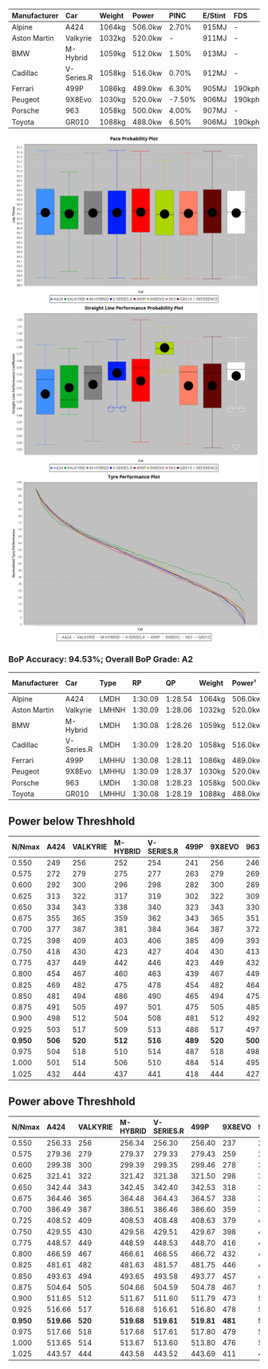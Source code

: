 | Manufacturer | Car        | Weight | Power   | PINC    | E/Stint | FDS     |
|:-|:-|:-|:-|:-|:-|:-|
| Alpine       | A424       | 1064kg | 506.0kw | 2.70%   | 915MJ   |    -    |
| Aston Martin | Valkyrie   | 1032kg | 520.0kw |    -    | 911MJ   |    -    |
| BMW          | M-Hybrid   | 1059kg | 512.0kw | 1.50%   | 913MJ   |    -    |
| Cadillac     | V-Series.R | 1058kg | 516.0kw | 0.70%   | 912MJ   |    -    |
| Ferrari      | 499P       | 1086kg | 489.0kw | 6.30%   | 905MJ   | 190kph  |
| Peugeot      | 9X8Evo     | 1030kg | 520.0kw | -7.50%  | 906MJ   | 190kph  |
| Porsche      | 963        | 1058kg | 500.0kw | 4.00%   | 907MJ   |    -    |
| Toyota       | GR010      | 1088kg | 488.0kw | 6.50%   | 906MJ   | 190kph  |

![PACECHART](./IMG/AUTO.png)
![STRAIGHTLINEPERFORMANCECHART](./IMG/AUTO_sp.png)
![TYREPERFORMANCECHART](./IMG/AUTO_tw.png)

### BoP Accuracy: 94.53%; Overall BoP Grade: A2
| Manufacturer | Car        | Type  | RP      | QP      | Weight | Power¹  | Threshhold | PINC    | Power²   | E/Stint | AVG Vmax  | FDS     | RDLC | L/Stint | BOP-Grade | Model Accuracy | Model Points | Match%  | SimDiff |
|:-|:-|:-|:-|:-|:-|:-|:-|:-|:-|:-|:-|:-|:-|:-|:-|:-|:-|:-|:-|
| Alpine       | A424       | LMDH  | 1:30.09 | 1:28.54 | 1064kg | 506.0kw | 210.0kph   | 2.70%   | 519.70kw |  915MJ  | 308.06kph |    -    | 1.01 | 40      | ~A1       | 98.45%         | 2220         | 97.43%  | +0.21   |
| Aston Martin | Valkyrie   | LMHNH | 1:30.09 | 1:28.06 | 1032kg | 520.0kw | 210.0kph   |    -    | 520.00kw |  911MJ  | 311.76kph |    -    | 1.04 | 40      | +C2       | 100.00%        | 466          | 73.01%  | #       |
| BMW          | M-Hybrid   | LMDH  | 1:30.08 | 1:28.26 | 1059kg | 512.0kw | 210.0kph   | 1.50%   | 519.70kw |  913MJ  | 310.84kph |    -    | 1.02 | 40      | ~A1       | 100.00%        | 3339         | 100.00% | +0.21   |
| Cadillac     | V-Series.R | LMDH  | 1:30.09 | 1:28.20 | 1058kg | 516.0kw | 210.0kph   | 0.70%   | 519.60kw |  912MJ  | 312.71kph |    -    | 1.02 | 40      | ~A1       | 99.03%         | 6041         | 98.65%  | +0.11   |
| Ferrari      | 499P       | LMHHU | 1:30.08 | 1:28.11 | 1086kg | 489.0kw | 210.0kph   | 6.30%   | 519.80kw |  905MJ  | 309.66kph | 190kph  | 1.02 | 40      | ~A1       | 99.97%         | 7286         | 100.00% | +0.76   |
| Peugeot      | 9X8Evo     | LMHHU | 1:30.09 | 1:28.37 | 1030kg | 520.0kw | 210.0kph   | -7.50%  | 481.00kw |  906MJ  | 317.63kph | 190kph  | 1.02 | 40      | +B1       | 100.00%        | 1890         | 87.15%  | +0.19   |
| Porsche      | 963        | LMDH  | 1:30.08 | 1:28.23 | 1058kg | 500.0kw | 210.0kph   | 4.00%   | 520.00kw |  907MJ  | 310.26kph |    -    | 1.02 | 40      | ~A1       | 99.89%         | 15174        | 100.00% | +0.37   |
| Toyota       | GR010      | LMHHU | 1:30.08 | 1:28.19 | 1088kg | 488.0kw | 210.0kph   | 6.50%   | 519.70kw |  906MJ  | 308.38kph | 190kph  | 1.02 | 40      | ~A1       | 99.82%         | 5457         | 100.00% | +0.40   |

## Power below Threshhold
| N/Nmax    | A424    | VALKYRIE | M-HYBRID | V-SERIES.R | 499P    | 9X8EVO  | 963     | GR010   |
|:-|:-|:-|:-|:-|:-|:-|:-|:-|
|  0.550    |  249    |  256     |  252     |  254       |  241    |  256    |  246    |  240    |
|  0.575    |  272    |  279     |  275     |  277       |  263    |  279    |  269    |  262    |
|  0.600    |  292    |  300     |  296     |  298       |  282    |  300    |  289    |  282    |
|  0.625    |  313    |  322     |  317     |  319       |  302    |  322    |  309    |  302    |
|  0.650    |  334    |  343     |  338     |  340       |  323    |  343    |  330    |  322    |
|  0.675    |  355    |  365     |  359     |  362       |  343    |  365    |  351    |  343    |
|  0.700    |  377    |  387     |  381     |  384       |  364    |  387    |  372    |  364    |
|  0.725    |  398    |  409     |  403     |  406       |  385    |  409    |  393    |  384    |
|  0.750    |  418    |  430     |  423     |  427       |  404    |  430    |  413    |  403    |
|  0.775    |  437    |  449     |  442     |  446       |  423    |  449    |  432    |  422    |
|  0.800    |  454    |  467     |  460     |  463       |  439    |  467    |  449    |  438    |
|  0.825    |  469    |  482     |  475     |  478       |  454    |  482    |  464    |  453    |
|  0.850    |  481    |  494     |  486     |  490       |  465    |  494    |  475    |  464    |
|  0.875    |  491    |  505     |  497     |  501       |  475    |  505    |  485    |  474    |
|  0.900    |  498    |  512     |  504     |  508       |  481    |  512    |  492    |  480    |
|  0.925    |  503    |  517     |  509     |  513       |  486    |  517    |  497    |  485    |
| **0.950** | **506** | **520**  | **512**  | **516**    | **489** | **520** | **500** | **488** |
|  0.975    |  504    |  518     |  510     |  514       |  487    |  518    |  498    |  486    |
|  1.000    |  501    |  514     |  506     |  510       |  484    |  514    |  495    |  483    |
|  1.025    |  432    |  444     |  437     |  441       |  418    |  444    |  427    |  417    |

## Power above Threshhold
| N/Nmax    | A424       | VALKYRIE | M-HYBRID   | V-SERIES.R | 499P       | 9X8EVO  | 963     | GR010      |
|:-|:-|:-|:-|:-|:-|:-|:-|:-|
|  0.550    |  256.33    |  256     |  256.34    |  256.30    |  256.40    |  237    |  256    |  256.36    |
|  0.575    |  279.36    |  279     |  279.37    |  279.33    |  279.43    |  259    |  279    |  279.39    |
|  0.600    |  299.38    |  300     |  299.39    |  299.35    |  299.46    |  278    |  300    |  299.41    |
|  0.625    |  321.41    |  322     |  321.42    |  321.38    |  321.50    |  298    |  322    |  321.45    |
|  0.650    |  342.44    |  343     |  342.45    |  342.40    |  342.53    |  318    |  343    |  342.47    |
|  0.675    |  364.46    |  365     |  364.48    |  364.43    |  364.57    |  338    |  365    |  364.50    |
|  0.700    |  386.49    |  387     |  386.51    |  386.46    |  386.60    |  359    |  387    |  386.54    |
|  0.725    |  408.52    |  409     |  408.53    |  408.48    |  408.63    |  379    |  409    |  408.57    |
|  0.750    |  429.55    |  430     |  429.56    |  429.51    |  429.67    |  398    |  430    |  429.60    |
|  0.775    |  448.57    |  449     |  448.59    |  448.53    |  448.70    |  416    |  449    |  448.62    |
|  0.800    |  466.59    |  467     |  466.61    |  466.55    |  466.72    |  432    |  467    |  466.65    |
|  0.825    |  481.61    |  482     |  481.63    |  481.57    |  481.75    |  446    |  482    |  481.67    |
|  0.850    |  493.63    |  494     |  493.65    |  493.58    |  493.77    |  457    |  494    |  493.68    |
|  0.875    |  504.64    |  505     |  504.66    |  504.59    |  504.78    |  467    |  505    |  504.70    |
|  0.900    |  511.65    |  512     |  511.67    |  511.60    |  511.79    |  473    |  512    |  511.71    |
|  0.925    |  516.66    |  517     |  516.68    |  516.61    |  516.80    |  478    |  517    |  516.72    |
| **0.950** | **519.66** | **520**  | **519.68** | **519.61** | **519.81** | **481** | **520** | **519.72** |
|  0.975    |  517.66    |  518     |  517.68    |  517.61    |  517.80    |  479    |  518    |  517.72    |
|  1.000    |  513.65    |  514     |  513.67    |  513.60    |  513.80    |  476    |  514    |  513.71    |
|  1.025    |  443.57    |  444     |  443.58    |  443.52    |  443.69    |  411    |  444    |  443.61    |
